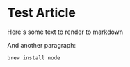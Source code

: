 # Test Article

Here's some text to render to markdown

And another paragraph:

```bash
brew install node
```
